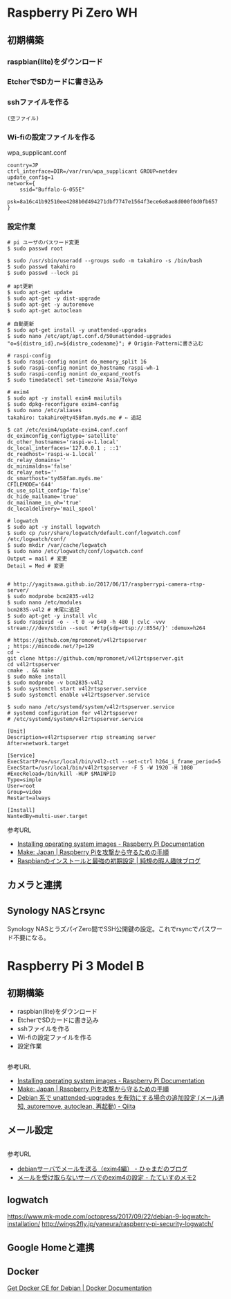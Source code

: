 # Raspberry Pi Zero WH

## 初期構築

### raspbian(lite)をダウンロード
### EtcherでSDカードに書き込み
### sshファイルを作る
```
(空ファイル)
```

### Wi-fiの設定ファイルを作る
wpa_supplicant.conf
```
country=JP
ctrl_interface=DIR=/var/run/wpa_supplicant GROUP=netdev
update_config=1
network={
    ssid="Buffalo-G-055E"
    psk=8a16c41b92510ee4208b0d494271dbf7747e1564f3ece6e8ae8d000f0d0fb657
}
```

### 設定作業
```
# pi ユーザのパスワード変更
$ sudo passwd root

$ sudo /usr/sbin/useradd --groups sudo -m takahiro -s /bin/bash
$ sudo passwd takahiro
$ sudo passwd --lock pi

# apt更新
$ sudo apt-get update
$ sudo apt-get -y dist-upgrade
$ sudo apt-get -y autoremove
$ sudo apt-get autoclean

# 自動更新
$ sudo apt-get install -y unattended-upgrades
$ sudo nano /etc/apt/apt.conf.d/50unattended-upgrades
"o=${distro_id},n=${distro_codename}"; # Origin-Patternに書き込む

# raspi-config
$ sudo raspi-config nonint do_memory_split 16
$ sudo raspi-config nonint do_hostname raspi-wh-1
$ sudo raspi-config nonint do_expand_rootfs
$ sudo timedatectl set-timezone Asia/Tokyo

# exim4
$ sudo apt -y install exim4 mailutils
$ sudo dpkg-reconfigure exim4-config
$ sudo nano /etc/aliases
takahiro: takahiro@ty458fam.myds.me # ← 追記

$ cat /etc/exim4/update-exim4.conf.conf
dc_eximconfig_configtype='satellite'
dc_other_hostnames='raspi-w-1.local'
dc_local_interfaces='127.0.0.1 ; ::1'
dc_readhost='raspi-w-1.local'
dc_relay_domains=''
dc_minimaldns='false'
dc_relay_nets=''
dc_smarthost='ty458fam.myds.me'
CFILEMODE='644'
dc_use_split_config='false'
dc_hide_mailname='true'
dc_mailname_in_oh='true'
dc_localdelivery='mail_spool'

# logwatch
$ sudo apt -y install logwatch
$ sudo cp /usr/share/logwatch/default.conf/logwatch.conf /etc/logwatch/conf/
$ sudo mkdir /var/cache/logwatch
$ sudo nano /etc/logwatch/conf/logwatch.conf
Output = mail # 変更
Detail = Med # 変更


# http://yagitsawa.github.io/2017/06/17/raspberrypi-camera-rtsp-server/
$ sudo modprobe bcm2835-v4l2
$ sudo nano /etc/modules
bcm2835-v4l2 # 末尾に追記
$ sudo apt-get -y install vlc
$ sudo raspivid -o - -t 0 -w 640 -h 480 | cvlc -vvv stream:///dev/stdin --sout '#rtp{sdp=rtsp://:8554/}' :demux=h264

# https://github.com/mpromonet/v4l2rtspserver
; https://mincode.net/?p=129
cd ~
git clone https://github.com/mpromonet/v4l2rtspserver.git
cd v4l2rtspserver
cmake . && make
$ sudo make install
$ sudo modprobe -v bcm2835-v4l2
$ sudo systemctl start v4l2rtspserver.service
$ sudo systemctl enable v4l2rtspserver.service

$ sudo nano /etc/systemd/system/v4l2rtspserver.service
# systemd configuration for v4l2rtspserver
# /etc/systemd/system/v4l2rtspserver.service
 
[Unit]
Description=v4l2rtspserver rtsp streaming server
After=network.target
 
[Service]
ExecStartPre=/usr/local/bin/v4l2-ctl --set-ctrl h264_i_frame_period=5
ExecStart=/usr/local/bin/v4l2rtspserver -F 5 -W 1920 -H 1080
#ExecReload=/bin/kill -HUP $MAINPID
Type=simple
User=root
Group=video
Restart=always
 
[Install]
WantedBy=multi-user.target
```

参考URL
* [Installing operating system images \- Raspberry Pi Documentation](https://www.raspberrypi.org/documentation/installation/installing-images/README.md)
* [Make: Japan \| Raspberry Piを攻撃から守るための手順](http://makezine.jp/blog/2017/09/secure-your-raspberry-pi-against-attackers.html)
* [Raspbianのインストールと最強の初期設定 \| 純規の暇人趣味ブログ](https://jyn.jp/raspbian-setup/)

## カメラと連携

## Synology NASとrsync

Synology NASとラズパイZero間でSSH公開鍵の設定。これでrsyncでパスワード不要になる。

# Raspberry Pi 3 Model B

## 初期構築

* raspbian(lite)をダウンロード
* EtcherでSDカードに書き込み
* sshファイルを作る
* Wi-fiの設定ファイルを作る
* 設定作業
```

```

参考URL
* [Installing operating system images \- Raspberry Pi Documentation](https://www.raspberrypi.org/documentation/installation/installing-images/README.md)
* [Make: Japan \| Raspberry Piを攻撃から守るための手順](http://makezine.jp/blog/2017/09/secure-your-raspberry-pi-against-attackers.html)
* [Debian 系で unattended\-upgrades を有効にする場合の追加設定 \(メール通知, autoremove, autoclean, 再起動\) \- Qiita](https://qiita.com/kitsuyui/items/11b4c0ebb9d1d2181853)

## メール設定

```

```

参考URL
* [debianサーバでメールを送る（exim4編） \- ひゃまだのブログ](https://sites.google.com/site/hymd3a/linux/debian-exim4)
* [メールを受け取らないサーバでのexim4の設定 \- たていすのメモ2](http://tateisu.hatenablog.com/entry/2012/03/03/083829)

## logwatch
https://www.mk-mode.com/octopress/2017/09/22/debian-9-logwatch-installation/
http://wings2fly.jp/yaneura/raspberry-pi-security-logwatch/

## Google Homeと連携

## Docker
[Get Docker CE for Debian \| Docker Documentation](https://docs.docker.com/install/linux/docker-ce/debian/#set-up-the-repository)
